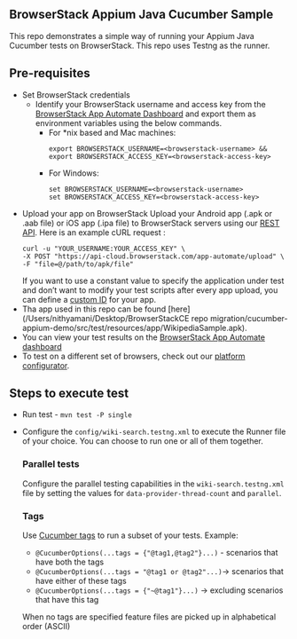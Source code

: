 ## BrowserStack Appium Java Cucumber Sample

This repo demonstrates a simple way of running your Appium Java Cucumber tests on BrowserStack. This repo uses Testng as the runner.

## Pre-requisites

* Set BrowserStack credentials
    * Identify your BrowserStack username and access key from the [BrowserStack App Automate Dashboard](https://app-automate.browserstack.com/) and export them as environment variables using the below commands.
        - For *nix based and Mac machines:
            ```
            export BROWSERSTACK_USERNAME=<browserstack-username> &&
            export BROWSERSTACK_ACCESS_KEY=<browserstack-access-key>
            ```
        - For Windows:
            ```
            set BROWSERSTACK_USERNAME=<browserstack-username>
            set BROWSERSTACK_ACCESS_KEY=<browserstack-access-key>
            ```
* Upload your app on BrowserStack
  Upload your Android app (.apk or .aab file) or iOS app (.ipa file) to BrowserStack servers using our [REST API](https://www.browserstack.com/docs/app-automate/appium/upload-app-from-filesystem). Here is an example cURL request :
  ```
  curl -u "YOUR_USERNAME:YOUR_ACCESS_KEY" \
  -X POST "https://api-cloud.browserstack.com/app-automate/upload" \
  -F "file=@/path/to/apk/file"
  ```
  If you want to use a constant value to specify the application under test and don’t want to modify your test scripts after every app upload, you can define a [custom ID](https://www.browserstack.com/docs/app-automate/appium/upload-app-define-custom-id) for your app. 
* Tha app used in this repo can be found [here](/Users/nithyamani/Desktop/BrowserStackCE repo migration/cucumber-appium-demo/src/test/resources/app/WikipediaSample.apk).
* You can view your test results on the [BrowserStack App Automate dashboard](https://app-automate.browserstack.com/)
* To test on a different set of browsers, check out our [platform configurator](https://www.browserstack.com/docs/app-automate/appium/set-up-tests/select-devices).

## Steps to execute test
* Run test - `mvn test -P single`
* Configure the `config/wiki-search.testng.xml` to execute the Runner file of your choice. You can choose to run one or all of them together.
    ### Parallel tests
    Configure the parallel testing capabilities in the `wiki-search.testng.xml` file by setting the values for `data-provider-thread-count` and `parallel`.

    ### Tags
    Use [Cucumber tags](https://cucumber.io/docs/cucumber/api/#tags) to run a subset of your tests. 
    Example:
    * ``@CucumberOptions(...tags = {"@tag1,@tag2"}...)`` - scenarios that have both the tags
    * ``@CucumberOptions(...tags = "@tag1 or @tag2"...)``-> scenarios that have either of these tags
    * ``@CucumberOptions(...tags = {"~@tag1"}...)`` -> excluding scenarios that have this tag
  
    When no tags are specified feature files are picked up in alphabetical order (ASCII)
    
